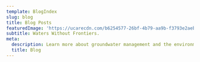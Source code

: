 ```yaml
---
template: BlogIndex
slug: blog
title: Blog Posts
featuredImage: 'https://ucarecdn.com/b6254577-26bf-4b79-aa9b-f3793e2aebdc/'
subtitle: Waters Without Frontiers.
meta:
  description: Learn more about groundwater management and the environment.
  title: Blog
---
```

